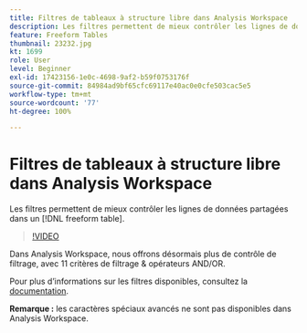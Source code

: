 ```yaml
---
title: Filtres de tableaux à structure libre dans Analysis Workspace
description: Les filtres permettent de mieux contrôler les lignes de données partagées dans un tableau à structure libre.
feature: Freeform Tables
thumbnail: 23232.jpg
kt: 1699
role: User
level: Beginner
exl-id: 17423156-1e0c-4698-9af2-b59f0753176f
source-git-commit: 84984ad9bf65cfc69117e40ac0e0cfe503cac5e5
workflow-type: tm+mt
source-wordcount: '77'
ht-degree: 100%

---
```


# Filtres de tableaux à structure libre dans Analysis Workspace

Les filtres permettent de mieux contrôler les lignes de données partagées dans un [!DNL freeform table].

>[!VIDEO](https://video.tv.adobe.com/v/23232/?quality=12&learn=on)

Dans Analysis Workspace, nous offrons désormais plus de contrôle de filtrage, avec 11 critères de filtrage &amp; opérateurs AND/OR.

Pour plus d’informations sur les filtres disponibles, consultez la [documentation](https://experienceleague.adobe.com/docs/analytics-platform/using/cja-workspace/visualizations/freeform-table/pagination-filtering-sorting.html?lang=fr#cja-workspace).

**Remarque :** les caractères spéciaux avancés ne sont pas disponibles dans Analysis Workspace.
